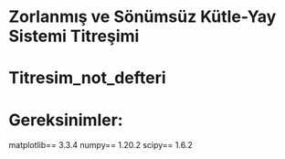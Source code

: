 # Zorlanmış ve Sönümsüz Kütle-Yay Sistemi Titreşimi
# Titresim_not_defteri

# Gereksinimler:
matplotlib==        3.3.4
numpy==             1.20.2
scipy==             1.6.2
